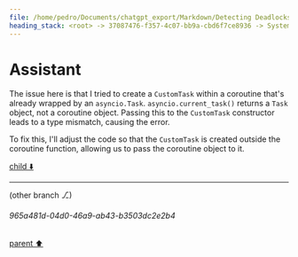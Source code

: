```yaml
---
file: /home/pedro/Documents/chatgpt_export/Markdown/Detecting Deadlocks in asyncio.md
heading_stack: <root> -> 37087476-f357-4c07-bb9a-cbd6f7ce8936 -> System -> 18a374ea-54f7-408a-829d-f60766f75e3a -> System -> aaa207d7-d8c9-4cfe-a09c-7a8c955a3979 -> User -> ce028723-44f2-4667-b510-9f27ad1b64ea -> Assistant -> Detecting Deadlocks in `asyncio` -> aaa22514-b1a5-43b2-be50-0b517693a92e -> User -> 387cf5fb-37d4-4a9b-8cdf-f50ec9986d1f -> Assistant -> Components of a Resource Allocation Graph -> Using Resource Allocation Graphs to Detect Deadlocks -> Implementing RAG in Python with `asyncio` -> aaa25dfd-3475-43cd-a062-f771187415f1 -> User -> f45eab83-6841-4049-87c6-81bd58a3f62b -> Assistant -> b6c29585-72e2-42dc-acc1-722073cdd9d6 -> Tool -> 753a37e7-4caf-4283-bc69-e6c3ed4d8a11 -> Assistant -> aaa24cd5-6313-4ab5-a8e0-3a01a36a2f91 -> User -> d256a5c8-25d4-4e12-8f23-2358fbfd0ebf -> Assistant -> 42feadbe-1395-40c0-8f20-3278284ea227 -> Tool -> 49db48c7-24df-495b-9e1a-171433d17971 -> Assistant
---
```

# Assistant

The issue here is that I tried to create a `CustomTask` within a coroutine that's already wrapped by an `asyncio.Task`. `asyncio.current_task()` returns a `Task` object, not a coroutine object. Passing this to the `CustomTask` constructor leads to a type mismatch, causing the error. 

To fix this, I'll adjust the code so that the `CustomTask` is created outside the coroutine function, allowing us to pass the coroutine object to it.

[child ⬇️](#965a481d-04d0-46a9-ab43-b3503dc2e2b4)

---

(other branch ⎇)
###### 965a481d-04d0-46a9-ab43-b3503dc2e2b4
[parent ⬆️](#49db48c7-24df-495b-9e1a-171433d17971)
